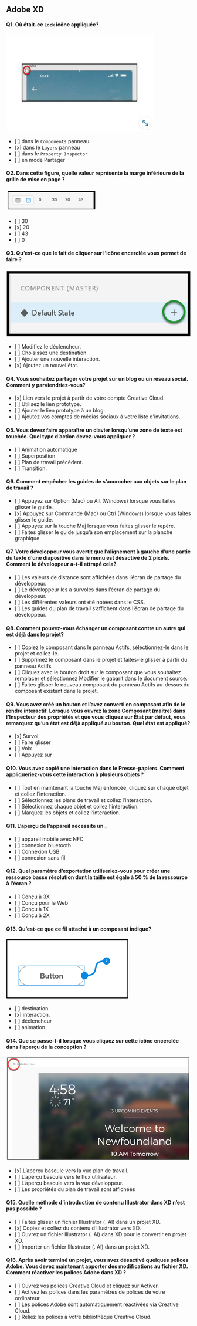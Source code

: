 ## Adobe XD

#### Q1. Où était-ce `Lock` icône appliquée?

![Q1](images/001.jpg)

- \[ ] dans le `Components` panneau
- \[x] dans le `Layers` panneau
- \[ ] dans le `Property Inspector`
- \[ ] en mode Partager

#### Q2. Dans cette figure, quelle valeur représente la marge inférieure de la grille de mise en page ?

![Q2](images/002.jpg)

- \[ ] 30
- \[x] 20
- \[ ] 43
- \[ ] 0

#### Q3. Qu’est-ce que le fait de cliquer sur l’icône encerclée vous permet de faire ?

![Q3](images/003.jpg)

- \[ ] Modifiez le déclencheur.
- \[ ] Choisissez une destination.
- \[ ] Ajouter une nouvelle interaction.
- \[x] Ajoutez un nouvel état.

#### Q4. Vous souhaitez partager votre projet sur un blog ou un réseau social. Comment y parviendriez-vous?

- \[x] Lien vers le projet à partir de votre compte Creative Cloud.
- \[ ] Utilisez le lien prototype.
- \[ ] Ajouter le lien prototype à un blog.
- \[ ] Ajoutez vos comptes de médias sociaux à votre liste d’invitations.

#### Q5. Vous devez faire apparaître un clavier lorsqu’une zone de texte est touchée. Quel type d’action devez-vous appliquer ?

- \[ ] Animation automatique
- \[ ] Superposition
- \[ ] Plan de travail précédent.
- \[ ] Transition.

#### Q6. Comment empêcher les guides de s’accrocher aux objets sur le plan de travail ?

- \[ ] Appuyez sur Option (Mac) ou Alt (Windows) lorsque vous faites glisser le guide.
- \[х] Appuyez sur Commande (Mac) ou Ctrl (Windows) lorsque vous faites glisser le guide.
- \[ ] Appuyez sur la touche Maj lorsque vous faites glisser le repère.
- \[ ] Faites glisser le guide jusqu’à son emplacement sur la planche graphique.

#### Q7. Votre développeur vous avertit que l’alignement à gauche d’une partie du texte d’une diapositive dans le menu est désactivé de 2 pixels. Comment le développeur a-t-il attrapé cela?

- \[ ] Les valeurs de distance sont affichées dans l’écran de partage du développeur.
- \[ ] Le développeur les a survolés dans l’écran de partage du développeur.
- \[ ] Les différentes valeurs ont été notées dans le CSS.
- \[ ] Les guides du plan de travail s’affichent dans l’écran de partage du développeur.

#### Q8. Comment pouvez-vous échanger un composant contre un autre qui est déjà dans le projet?

- \[ ] Copiez le composant dans le panneau Actifs, sélectionnez-le dans le projet et collez-le.
- \[ ] Supprimez le composant dans le projet et faites-le glisser à partir du panneau Actifs
- \[ ] Cliquez avec le bouton droit sur le composant que vous souhaitez remplacer et sélectionnez Modifier le gabarit dans le document source.
- \[ ] Faites glisser le nouveau composant du panneau Actifs au-dessus du composant existant dans le projet.

#### Q9. Vous avez créé un bouton et l’avez converti en composant afin de le rendre interactif. Lorsque vous ouvrez la zone Composant (maître) dans l’Inspecteur des propriétés et que vous cliquez sur État par défaut, vous remarquez qu’un état est déjà appliqué au bouton. Quel état est appliqué?

- \[x] Survol
- \[ ] Faire glisser
- \[ ] Voix
- \[ ] Appuyez sur

#### Q10. Vous avez copié une interaction dans le Presse-papiers. Comment appliqueriez-vous cette interaction à plusieurs objets ?

- \[ ] Tout en maintenant la touche Maj enfoncée, cliquez sur chaque objet et collez l’interaction.
- \[ ] Sélectionnez les plans de travail et collez l’interaction.
- \[ ] Sélectionnez chaque objet et collez l’interaction.
- \[ ] Marquez les objets et collez l’interaction.

#### Q11. L’aperçu de l’appareil nécessite un \_

- \[ ] appareil mobile avec NFC
- \[ ] connexion bluetooth
- \[ ] Connexion USB
- \[ ] connexion sans fil

#### Q12. Quel paramètre d’exportation utiliseriez-vous pour créer une ressource basse résolution dont la taille est égale à 50 % de la ressource à l’écran ?

- \[ ] Conçu à 3X
- \[ ] Conçu pour le Web
- \[ ] Conçu à 1X
- \[ ] Conçu à 2X

#### Q13. Qu’est-ce que ce fil attaché à un composant indique?

![Q13](images/004.jpg)

- \[ ] destination.
- \[x] interaction.
- \[ ] déclencheur
- \[ ] animation.

#### Q14. Que se passe-t-il lorsque vous cliquez sur cette icône encerclée dans l’aperçu de la conception ?

![Q14](images/005.jpg)

- \[x] L’aperçu bascule vers la vue plan de travail.
- \[ ] L’aperçu bascule vers le flux utilisateur.
- \[ ] L’aperçu bascule vers la vue développeur.
- \[ ] Les propriétés du plan de travail sont affichées

#### Q15. Quelle méthode d’introduction de contenu Illustrator dans XD n’est pas possible ?

- \[ ] Faites glisser un fichier Illustrator (. Al) dans un projet XD.
- \[x] Copiez et collez du contenu d’Illustrator vers XD.
- \[ ] Ouvrez un fichier Illustrator (. Al) dans XD pour le convertir en projet XD.
- \[ ] Importer un fichier Illustrator (. Al) dans un projet XD.

#### Q16. Après avoir terminé un projet, vous avez désactivé quelques polices Adobe. Vous devez maintenant apporter des modifications au fichier XD. Comment réactiver les polices Adobe dans XD ?

- \[ ] Ouvrez vos polices Creative Cloud et cliquez sur Activer.
- \[ ] Activez les polices dans les paramètres de polices de votre ordinateur.
- \[ ] Les polices Adobe sont automatiquement réactivées via Creative Cloud.
- \[ ] Reliez les polices à votre bibliothèque Creative Cloud.
